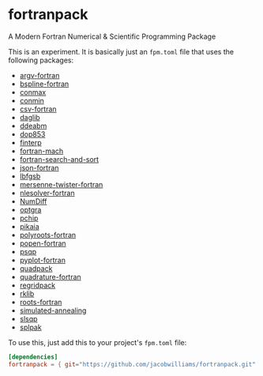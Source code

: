# fortranpack

A Modern Fortran Numerical & Scientific Programming Package

This is an experiment. It is basically just an `fpm.toml` file that uses the following packages:

 * [argv-fortran             ](https://github.com/jacobwilliams/argv-fortran)
 * [bspline-fortran          ](https://github.com/jacobwilliams/bspline-fortran)
 * [conmax                   ](https://github.com/jacobwilliams/conmax)
 * [conmin                   ](https://github.com/jacobwilliams/conmin)
 * [csv-fortran              ](https://github.com/jacobwilliams/csv-fortran)
 * [daglib                   ](https://github.com/jacobwilliams/daglib)
 * [ddeabm                   ](https://github.com/jacobwilliams/ddeabm)
 * [dop853                   ](https://github.com/jacobwilliams/dop853)
 * [finterp                  ](https://github.com/jacobwilliams/finterp)
 * [fortran-mach             ](https://github.com/jacobwilliams/fortran-mach)
 * [fortran-search-and-sort  ](https://github.com/jacobwilliams/fortran-search-and-sort)
 * [json-fortran             ](https://github.com/jacobwilliams/json-fortran)
 * [lbfgsb                   ](https://github.com/jacobwilliams/lbfgsb)
 * [mersenne-twister-fortran ](https://github.com/jacobwilliams/mersenne-twister-fortran)
 * [nlesolver-fortran        ](https://github.com/jacobwilliams/nlesolver-fortran")
 * [NumDiff                  ](https://github.com/jacobwilliams/NumDiff)
 * [optgra                   ](https://github.com/jacobwilliams/optgra)
 * [pchip                    ](https://github.com/jacobwilliams/PCHIP)
 * [pikaia                   ](https://github.com/jacobwilliams/pikaia)
 * [polyroots-fortran        ](https://github.com/jacobwilliams/polyroots-fortran)
 * [popen-fortran            ](https://github.com/jacobwilliams/popen-fortran)
 * [psqp                     ](https://github.com/jacobwilliams/psqp)
 * [pyplot-fortran           ](https://github.com/jacobwilliams/pyplot-fortran)
 * [quadpack                 ](https://github.com/jacobwilliams/quadpack)
 * [quadrature-fortran       ](https://github.com/jacobwilliams/quadrature-fortran)
 * [regridpack               ](https://github.com/jacobwilliams/regridpack)
 * [rklib                    ](https://github.com/jacobwilliams/rklib)
 * [roots-fortran            ](https://github.com/jacobwilliams/roots-fortran)
 * [simulated-annealing      ](https://github.com/jacobwilliams/simulated-annealing)
 * [slsqp                    ](https://github.com/jacobwilliams/slsqp)
 * [splpak                   ](https://github.com/jacobwilliams/splpak)

To use this, just add this to your project's `fpm.toml` file:

```toml
[dependencies]
fortranpack = { git="https://github.com/jacobwilliams/fortranpack.git" }
```
